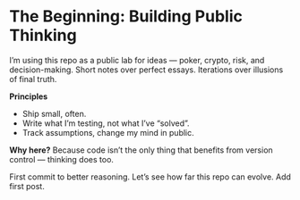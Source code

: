 # The Beginning: Building Public Thinking

I’m using this repo as a public lab for ideas — poker, crypto, risk, and decision-making. 
Short notes over perfect essays. Iterations over illusions of final truth.

**Principles**
- Ship small, often.
- Write what I’m testing, not what I’ve “solved”.
- Track assumptions, change my mind in public.

**Why here?**
Because code isn’t the only thing that benefits from version control — thinking does too.

First commit to better reasoning. Let’s see how far this repo can evolve.
Add first post.
